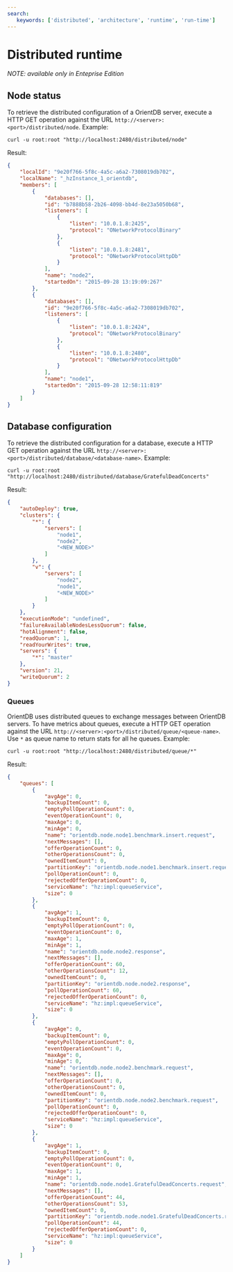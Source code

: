 ```yaml
---
search:
   keywords: ['distributed', 'architecture', 'runtime', 'run-time']
---
```


# Distributed runtime
_NOTE: available only in Enteprise Edition_

## Node status
To retrieve the distributed configuration of a OrientDB server, execute a HTTP GET operation against the URL `http://<server>:<port>/distributed/node`. Example:

    curl -u root:root "http://localhost:2480/distributed/node"

Result:

```json
{
    "localId": "9e20f766-5f8c-4a5c-a6a2-7308019db702",
    "localName": "_hzInstance_1_orientdb",
    "members": [
        {
            "databases": [],
            "id": "b7888b58-2b26-4098-bb4d-8e23a5050b68",
            "listeners": [
                {
                    "listen": "10.0.1.8:2425",
                    "protocol": "ONetworkProtocolBinary"
                },
                {
                    "listen": "10.0.1.8:2481",
                    "protocol": "ONetworkProtocolHttpDb"
                }
            ],
            "name": "node2",
            "startedOn": "2015-09-28 13:19:09:267"
        },
        {
            "databases": [],
            "id": "9e20f766-5f8c-4a5c-a6a2-7308019db702",
            "listeners": [
                {
                    "listen": "10.0.1.8:2424",
                    "protocol": "ONetworkProtocolBinary"
                },
                {
                    "listen": "10.0.1.8:2480",
                    "protocol": "ONetworkProtocolHttpDb"
                }
            ],
            "name": "node1",
            "startedOn": "2015-09-28 12:58:11:819"
        }
    ]
}
```

## Database configuration

To retrieve the distributed configuration for a database, execute a HTTP GET operation against the URL `http://<server>:<port>/distributed/database/<database-name>`. Example:

    curl -u root:root "http://localhost:2480/distributed/database/GratefulDeadConcerts"


Result:

```json
{
    "autoDeploy": true,
    "clusters": {
        "*": {
            "servers": [
                "node1",
                "node2",
                "<NEW_NODE>"
            ]
        },
        "v": {
            "servers": [
                "node2",
                "node1",
                "<NEW_NODE>"
            ]
        }
    },
    "executionMode": "undefined",
    "failureAvailableNodesLessQuorum": false,
    "hotAlignment": false,
    "readQuorum": 1,
    "readYourWrites": true,
    "servers": {
        "*": "master"
    },
    "version": 21,
    "writeQuorum": 2
}
```

### Queues

OrientDB uses distributed queues to exchange messages between OrientDB servers. To have metrics about queues, execute a HTTP GET operation against the URL `http://<server>:<port>/distributed/queue/<queue-name>`. Use `*` as queue name to return stats for all he queues. Example:

    curl -u root:root "http://localhost:2480/distributed/queue/*"


Result:

```json
{
    "queues": [
        {
            "avgAge": 0,
            "backupItemCount": 0,
            "emptyPollOperationCount": 0,
            "eventOperationCount": 0,
            "maxAge": 0,
            "minAge": 0,
            "name": "orientdb.node.node1.benchmark.insert.request",
            "nextMessages": [],
            "offerOperationCount": 0,
            "otherOperationsCount": 0,
            "ownedItemCount": 0,
            "partitionKey": "orientdb.node.node1.benchmark.insert.request",
            "pollOperationCount": 0,
            "rejectedOfferOperationCount": 0,
            "serviceName": "hz:impl:queueService",
            "size": 0
        },
        {
            "avgAge": 1,
            "backupItemCount": 0,
            "emptyPollOperationCount": 0,
            "eventOperationCount": 0,
            "maxAge": 1,
            "minAge": 1,
            "name": "orientdb.node.node2.response",
            "nextMessages": [],
            "offerOperationCount": 60,
            "otherOperationsCount": 12,
            "ownedItemCount": 0,
            "partitionKey": "orientdb.node.node2.response",
            "pollOperationCount": 60,
            "rejectedOfferOperationCount": 0,
            "serviceName": "hz:impl:queueService",
            "size": 0
        },
        {
            "avgAge": 0,
            "backupItemCount": 0,
            "emptyPollOperationCount": 0,
            "eventOperationCount": 0,
            "maxAge": 0,
            "minAge": 0,
            "name": "orientdb.node.node2.benchmark.request",
            "nextMessages": [],
            "offerOperationCount": 0,
            "otherOperationsCount": 0,
            "ownedItemCount": 0,
            "partitionKey": "orientdb.node.node2.benchmark.request",
            "pollOperationCount": 0,
            "rejectedOfferOperationCount": 0,
            "serviceName": "hz:impl:queueService",
            "size": 0
        },
        {
            "avgAge": 1,
            "backupItemCount": 0,
            "emptyPollOperationCount": 0,
            "eventOperationCount": 0,
            "maxAge": 1,
            "minAge": 1,
            "name": "orientdb.node.node1.GratefulDeadConcerts.request",
            "nextMessages": [],
            "offerOperationCount": 44,
            "otherOperationsCount": 53,
            "ownedItemCount": 0,
            "partitionKey": "orientdb.node.node1.GratefulDeadConcerts.request",
            "pollOperationCount": 44,
            "rejectedOfferOperationCount": 0,
            "serviceName": "hz:impl:queueService",
            "size": 0
        }
    ]
}
```
